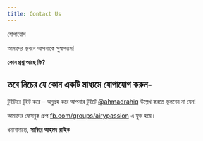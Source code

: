```yaml
---
title: Contact Us
---
```

যোগাযোগ

আমাদের ভুবনে আপনাকে সুস্বাগতম!

**কোন প্রশ্ন আছে কি?**

## তবে নিচের যে কোন একটি মাধ্যমে যোগাযোগ করুন-

টুইটারে টুইট করে – অনুগ্রহ করে আপনার টুইটে [@ahmadrahiq](https://twitter.com/ahmadrahiq) উল্লেখ করতে ভুলবেন না যেন!

আমাদের ফেসবুক গ্রুপ [fb.com/groups/airypassion](https://www.facebook.com/singhcitytimes) এ যুক্ত হয়ে।

ধন্যবাদান্তে,
**সাব্বির আহমদ রাহিক**
